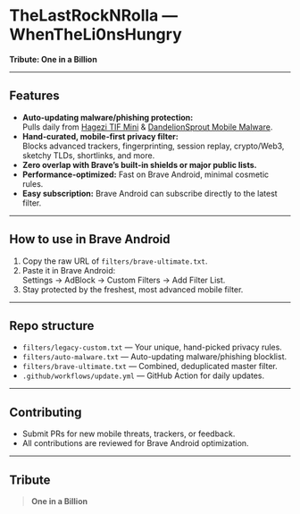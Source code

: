 # TheLastRockNRolla — WhenTheLi0nsHungry

**Tribute: One in a Billion**

---

## **Features**
- **Auto-updating malware/phishing protection:**  
  Pulls daily from [Hagezi TIF Mini](https://github.com/hagezi/dns-blocklists) & [DandelionSprout Mobile Malware](https://github.com/DandelionSprout/adfilt).
- **Hand-curated, mobile-first privacy filter:**  
  Blocks advanced trackers, fingerprinting, session replay, crypto/Web3, sketchy TLDs, shortlinks, and more.
- **Zero overlap with Brave’s built-in shields or major public lists.**
- **Performance-optimized:** Fast on Brave Android, minimal cosmetic rules.
- **Easy subscription:** Brave Android can subscribe directly to the latest filter.

---

## **How to use in Brave Android**
1. Copy the raw URL of `filters/brave-ultimate.txt`.
2. Paste it in Brave Android:  
   Settings → AdBlock → Custom Filters → Add Filter List.
3. Stay protected by the freshest, most advanced mobile filter.

---

## **Repo structure**
- `filters/legacy-custom.txt` — Your unique, hand-picked privacy rules.
- `filters/auto-malware.txt` — Auto-updating malware/phishing blocklist.
- `filters/brave-ultimate.txt` — Combined, deduplicated master filter.
- `.github/workflows/update.yml` — GitHub Action for daily updates.

---

## **Contributing**
- Submit PRs for new mobile threats, trackers, or feedback.
- All contributions are reviewed for Brave Android optimization.

---

## **Tribute**
> **One in a Billion**